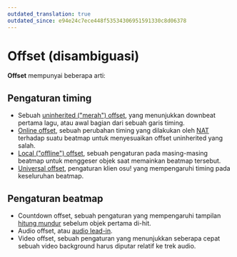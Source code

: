 ```yaml
---
outdated_translation: true
outdated_since: e94e24c7ece448f53534306951591330c8d06378
---
```


# Offset (disambiguasi)

**Offset** mempunyai beberapa arti:

## Pengaturan timing

- Sebuah [uninherited ("merah") offset](/wiki/Beatmapping/Offset), yang menunjukkan downbeat pertama lagu, atau awal bagian dari sebuah garis timing.
- [Online offset](/wiki/Beatmap/Online_offset), sebuah perubahan timing yang dilakukan oleh [NAT](/wiki/People/The_Team/Nomination_Assessment_Team) terhadap suatu beatmap untuk menyesuaikan offset uninherited yang salah.
- [Local ("offline") offset](/wiki/Glossary/Local_song_offset), sebuah pengaturan pada masing-masing beatmap untuk menggeser objek saat memainkan beatmap tersebut.
- [Universal offset](/wiki/Client/Options/Universal_offset), pengaturan klien osu! yang mempengaruhi timing pada keseluruhan beatmap.

## Pengaturan beatmap

- Countdown offset, sebuah pengaturan yang mempengaruhi tampilan [hitung mundur](/wiki/Beatmapping/Countdown) sebelum objek pertama di-hit.
- Audio offset, atau [audio lead-in](/wiki/Glossary/Lead-in).
- Video offset, sebuah pengaturan yang menunjukkan seberapa cepat sebuah video background harus diputar relatif ke trek audio.
